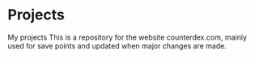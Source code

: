 # Projects
My projects
This is a repository for the website counterdex.com, mainly used for save points and updated when major changes are made.
